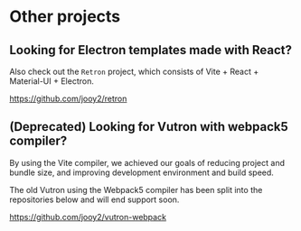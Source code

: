 # Other projects

## Looking for Electron templates made with React?

Also check out the `Retron` project, which consists of Vite + React + Material-UI + Electron.

https://github.com/jooy2/retron

## (Deprecated) Looking for Vutron with webpack5 compiler?

By using the Vite compiler, we achieved our goals of reducing project and bundle size, and improving development environment and build speed.

The old Vutron using the Webpack5 compiler has been split into the repositories below and will end support soon.

https://github.com/jooy2/vutron-webpack
